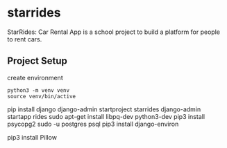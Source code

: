 # starrides
StarRides: Car Rental App is a school project to build a platform for people to rent cars. 


## Project Setup

create environment
```shell
python3 -m venv venv
source venv/bin/active

```
pip install django
django-admin startproject starrides
django-admin startapp rides
sudo apt-get install libpq-dev python3-dev
pip3 install psycopg2
sudo -u postgres psql
pip3 install django-environ

pip3 install Pillow

